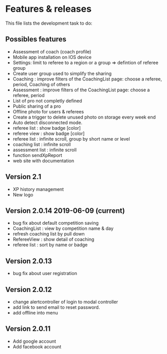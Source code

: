 # Features & releases

This file lists the development task to do:

## Possibles features

- Assessment of coach (coach profile)
- Mobile app installation on IOS device
- Settings: limit to referee to a region or a group => defintion of referee group
- Create user group used to simplify the sharing
- Coaching : improve filters of the CoachingList page: choose a referee, period, Coaching of others
- Assessment : improve filters of the CoachingList page: choose a referee, period
- List of pro not completly defined
- Public sharing of a pro
- Offline photo for users & referees
- Create a trigger to delete unused photo on storage every week end
- Auto detect disconnected mode.
- referee list : show badge [color]
- referee view : show badge  [color]
- referee list : infinite scroll, group by short name or level
- coaching list : infinite scroll
- assessment list : infinite scroll
- function sendXpReport
- web site with documentation

## Version 2.1

- XP history management
- New logo

## Version 2.0.14 2019-06-09 (current)

- bug fix about default competition saving
- CoachingList : view by competition name & day
- refresh coaching list by pull down
- RefereeView : show detail of coaching
- referee list : sort by name or badge

## Version 2.0.13

- bug fix about user registration

## Version 2.0.12

- change alertcontroller of login to modal controller
- add link to send email to reset password.
- add offline into menu

## Version 2.0.11

- Add google account
- Add facebook account
